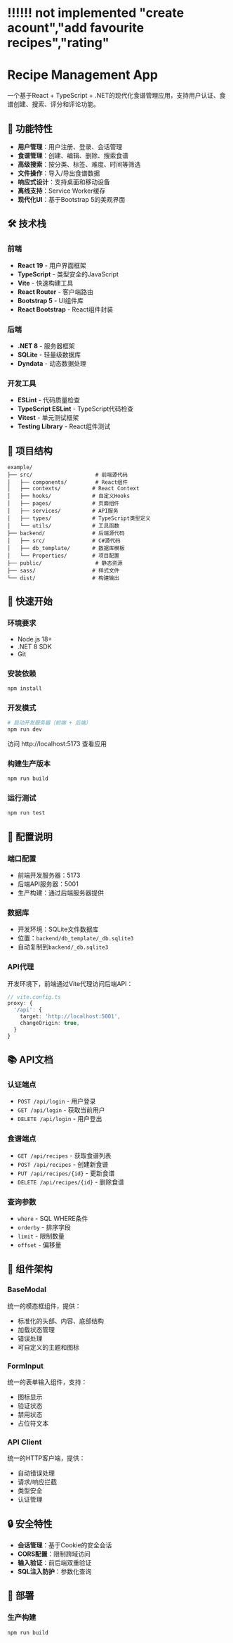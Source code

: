 # !!!!!! not implemented "create acount","add favourite recipes","rating"
# Recipe Management App

一个基于React + TypeScript + .NET的现代化食谱管理应用，支持用户认证、食谱创建、搜索、评分和评论功能。

## 🚀 功能特性

- **用户管理**：用户注册、登录、会话管理
- **食谱管理**：创建、编辑、删除、搜索食谱
- **高级搜索**：按分类、标签、难度、时间等筛选
- **文件操作**：导入/导出食谱数据
- **响应式设计**：支持桌面和移动设备
- **离线支持**：Service Worker缓存
- **现代化UI**：基于Bootstrap 5的美观界面

## 🛠️ 技术栈

### 前端
- **React 19** - 用户界面框架
- **TypeScript** - 类型安全的JavaScript
- **Vite** - 快速构建工具
- **React Router** - 客户端路由
- **Bootstrap 5** - UI组件库
- **React Bootstrap** - React组件封装

### 后端
- **.NET 8** - 服务器框架
- **SQLite** - 轻量级数据库
- **Dyndata** - 动态数据处理

### 开发工具
- **ESLint** - 代码质量检查
- **TypeScript ESLint** - TypeScript代码检查
- **Vitest** - 单元测试框架
- **Testing Library** - React组件测试

## 📁 项目结构

```
example/
├── src/                    # 前端源代码
│   ├── components/         # React组件
│   ├── contexts/          # React Context
│   ├── hooks/             # 自定义Hooks
│   ├── pages/             # 页面组件
│   ├── services/          # API服务
│   ├── types/             # TypeScript类型定义
│   └── utils/             # 工具函数
├── backend/               # 后端源代码
│   ├── src/               # C#源代码
│   ├── db_template/       # 数据库模板
│   └── Properties/        # 项目配置
├── public/                 # 静态资源
├── sass/                  # 样式文件
└── dist/                  # 构建输出
```

## 🚀 快速开始

### 环境要求
- Node.js 18+
- .NET 8 SDK
- Git

### 安装依赖
```bash
npm install
```

### 开发模式
```bash
# 启动开发服务器（前端 + 后端）
npm run dev
```

访问 http://localhost:5173 查看应用

### 构建生产版本
```bash
npm run build
```

### 运行测试
```bash
npm run test
```

## 🔧 配置说明

### 端口配置
- 前端开发服务器：5173
- 后端API服务器：5001
- 生产构建：通过后端服务器提供

### 数据库
- 开发环境：SQLite文件数据库
- 位置：`backend/db_template/_db.sqlite3`
- 自动复制到`backend/_db.sqlite3`

### API代理
开发环境下，前端通过Vite代理访问后端API：
```typescript
// vite.config.ts
proxy: {
  '/api': {
    target: 'http://localhost:5001',
    changeOrigin: true,
  }
}
```

## 📚 API文档

### 认证端点
- `POST /api/login` - 用户登录
- `GET /api/login` - 获取当前用户
- `DELETE /api/login` - 用户登出

### 食谱端点
- `GET /api/recipes` - 获取食谱列表
- `POST /api/recipes` - 创建新食谱
- `PUT /api/recipes/{id}` - 更新食谱
- `DELETE /api/recipes/{id}` - 删除食谱

### 查询参数
- `where` - SQL WHERE条件
- `orderby` - 排序字段
- `limit` - 限制数量
- `offset` - 偏移量

## 🎨 组件架构

### BaseModal
统一的模态框组件，提供：
- 标准化的头部、内容、底部结构
- 加载状态管理
- 错误处理
- 可自定义的主题和图标

### FormInput
统一的表单输入组件，支持：
- 图标显示
- 验证状态
- 禁用状态
- 占位符文本

### API Client
统一的HTTP客户端，提供：
- 自动错误处理
- 请求/响应拦截
- 类型安全
- 认证管理

## 🔒 安全特性

- **会话管理**：基于Cookie的安全会话
- **CORS配置**：限制跨域访问
- **输入验证**：前后端双重验证
- **SQL注入防护**：参数化查询

## 🚀 部署

### 生产构建
```bash
npm run build
```


```






